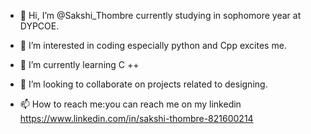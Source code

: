 - 👋 Hi, I’m @Sakshi_Thombre currently studying in sophomore year at DYPCOE.
- 👀 I’m interested in coding especially python and Cpp excites me.

- 🌱 I’m currently learning C ++
- 💞️ I’m looking to collaborate on projects related to designing.
- 📫 How to reach me:you can reach me on my linkedin https://www.linkedin.com/in/sakshi-thombre-821600214

<!---
Sakshy18/Sakshy18 is a ✨ special ✨ repository because its `README.md` (this file) appears on your GitHub profile.
You can click the Preview link to take a look at your changes.
--->
